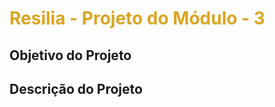 # <font color="#DAA520">Resilia - Projeto do Módulo - 3</font>

<!-- ![](https://raw.githubusercontent.com/isa-sputnik/Projeto2/main/capa.png) -->

## Objetivo do Projeto

<!-- Este projeto foi feito como parte integrante da avaliação do Módulo 2 do curso Data Analytics da Resilia Educação da turma 20. Este projeto foi desenvolvido pelo Squad 2, que é composto pelos estudantes: -->

<!-- - Bárbara de Avelar;

- Isabelle Cavalcante;

- Luiza Sampaio;

- Stephanie Fernandes;

- Thiago Vasconcelos. -->


## Descrição do Projeto
<!-- 
Este é um projeto é representa um instrumento de pesquisa digital com a população de várias cidades do Brasil com o objetivo de armazenar os dados da pesquisa realizada em um arquivo .csv para utilização em análises futuras. Na realização da pesquisa a equipe sairá com o projeto nas ruas para coletar as respostas. -->